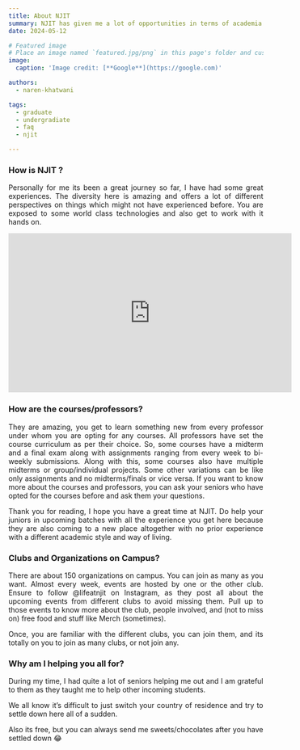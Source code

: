 ```yaml
---
title: About NJIT
summary: NJIT has given me a lot of opportunities in terms of academia and industry experience. I also got to make a lot of friends and learn about their experiences.
date: 2024-05-12

# Featured image
# Place an image named `featured.jpg/png` in this page's folder and customize its options here.
image:
  caption: 'Image credit: [**Google**](https://google.com)'

authors:
  - naren-khatwani

tags:
  - graduate
  - undergradiate
  - faq
  - njit

---
```

<div style="text-align: justify;">

### How is NJIT ?

Personally for me its been a great journey so far, I have had some great experiences. The diversity here is amazing and offers a lot of different perspectives on things which might not have experienced before. You are exposed to some world class technologies and also get to work with it hands on.

</div>

<div style="text-align: justify;">

<iframe width="560" height="315" src="https://www.youtube.com/embed/GAq6SAth_Xo?si=o1pWn7QDlqQXnmgf" title="YouTube video player" frameborder="0" allow="accelerometer; autoplay; clipboard-write; encrypted-media; gyroscope; picture-in-picture; web-share" referrerpolicy="strict-origin-when-cross-origin" allowfullscreen></iframe>




### How are the courses/professors?

They are amazing, you get to learn something new from every professor under whom you are opting for any courses. All professors have set the course curriculum as per their choice. So, some courses have a midterm and a final exam along with assignments ranging from every week to bi-weekly submissions. Along with this, some courses also have multiple midterms or group/individual projects. Some other variations can be like only assignments and no midterms/finals or vice versa. If you want to know more about the courses and professors, you can ask your seniors who have opted for the courses before and ask them your questions.

Thank you for reading, I hope you have a great time at NJIT. Do help your juniors in upcoming batches with all the experience you get here because they are also coming to a new place altogether with no prior experience with a different academic style and way of living.  

### Clubs and Organizations on Campus?

There are about 150 organizations on campus. You can join as many as you want. Almost every week, events are hosted by one or the other club. Ensure to follow @lifeatnjit on Instagram, as they post all about the upcoming events from different clubs to avoid missing them. Pull up to those events to know more about the club, people involved, and (not to miss on) free food and stuff like Merch (sometimes). 

Once, you are familiar with the different clubs, you can join them, and its totally on you to join as many clubs, or not join any. 

### Why am I helping you all for?

During my time, I had quite a lot of seniors helping me out and I am grateful to them as they taught me to help other incoming students.

We all know it’s difficult to just switch your country of residence and try to settle down here all of a sudden.

Also its free, but you can always send me sweets/chocolates after you have settled down 😂

</div>